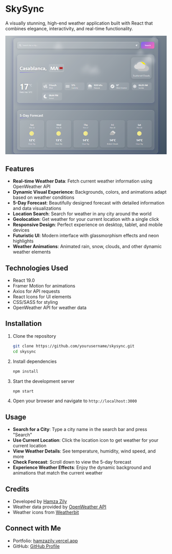 # SkySync

A visually stunning, high-end weather application built with React that combines elegance, interactivity, and real-time functionality.

![SkySync Screenshot](/public/HomeScreen.png)

## Features

- **Real-time Weather Data**: Fetch current weather information using OpenWeather API
- **Dynamic Visual Experience**: Backgrounds, colors, and animations adapt based on weather conditions
- **5-Day Forecast**: Beautifully designed forecast with detailed information and data visualizations
- **Location Search**: Search for weather in any city around the world
- **Geolocation**: Get weather for your current location with a single click
- **Responsive Design**: Perfect experience on desktop, tablet, and mobile devices
- **Futuristic UI**: Modern interface with glassmorphism effects and neon highlights
- **Weather Animations**: Animated rain, snow, clouds, and other dynamic weather elements

## Technologies Used

- React 19.0
- Framer Motion for animations
- Axios for API requests
- React Icons for UI elements
- CSS/SASS for styling
- OpenWeather API for weather data

## Installation

1. Clone the repository
   ```bash
   git clone https://github.com/yourusername/skysync.git
   cd skysync
   ```

2. Install dependencies
   ```bash
   npm install
   ```

3. Start the development server
   ```bash
   npm start
   ```

4. Open your browser and navigate to `http://localhost:3000`

## Usage

- **Search for a City**: Type a city name in the search bar and press "Search"
- **Use Current Location**: Click the location icon to get weather for your current location
- **View Weather Details**: See temperature, humidity, wind speed, and more
- **Check Forecast**: Scroll down to view the 5-day forecast
- **Experience Weather Effects**: Enjoy the dynamic background and animations that match the current weather

## Credits

- Developed by [Hamza Zily](https://hamzazily.vercel.app)
- Weather data provided by [OpenWeather API](https://openweathermap.org/api)
- Weather icons from [Weatherbit](https://weatherbit.io)


## Connect with Me

- Portfolio: [hamzazily.vercel.app](https://hamzazily.vercel.app)
- GitHub: [GitHub Profile](https://github.com/Akamizzy)
